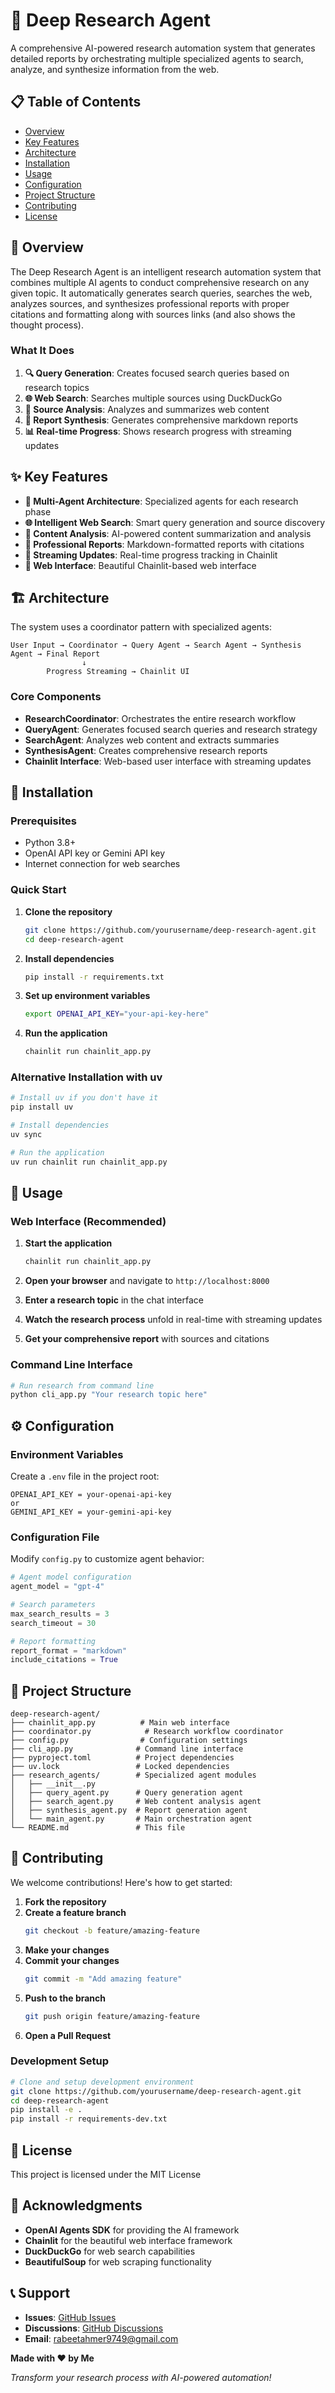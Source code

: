 # 🚀 Deep Research Agent

A comprehensive AI-powered research automation system that generates detailed reports by orchestrating multiple specialized agents to search, analyze, and synthesize information from the web.

## 📋 Table of Contents

- [Overview](#-overview)
- [Key Features](#-key-features)
- [Architecture](#-architecture)
- [Installation](#-installation)
- [Usage](#-usage)
- [Configuration](#-configuration)
- [Project Structure](#-project-structure)
- [Contributing](#-contributing)
- [License](#-license)

## 🎯 Overview

The Deep Research Agent is an intelligent research automation system that combines multiple AI agents to conduct comprehensive research on any given topic. It automatically generates search queries, searches the web, analyzes sources, and synthesizes professional reports with proper citations and formatting along with sources links (and also shows the thought process).

### What It Does

1. **🔍 Query Generation**: Creates focused search queries based on research topics
2. **🌐 Web Search**: Searches multiple sources using DuckDuckGo
3. **📖 Source Analysis**: Analyzes and summarizes web content
4. **📝 Report Synthesis**: Generates comprehensive markdown reports
5. **📊 Real-time Progress**: Shows research progress with streaming updates

## ✨ Key Features

- **🤖 Multi-Agent Architecture**: Specialized agents for each research phase
- **🌐 Intelligent Web Search**: Smart query generation and source discovery
- **📖 Content Analysis**: AI-powered content summarization and analysis
- **📝 Professional Reports**: Markdown-formatted reports with citations
- **🔄 Streaming Updates**: Real-time progress tracking in Chainlit
- **📱 Web Interface**: Beautiful Chainlit-based web interface

## 🏗️ Architecture

The system uses a coordinator pattern with specialized agents:

```
User Input → Coordinator → Query Agent → Search Agent → Synthesis Agent → Final Report
                ↓
        Progress Streaming → Chainlit UI
```

### Core Components

- **ResearchCoordinator**: Orchestrates the entire research workflow
- **QueryAgent**: Generates focused search queries and research strategy
- **SearchAgent**: Analyzes web content and extracts summaries
- **SynthesisAgent**: Creates comprehensive research reports
- **Chainlit Interface**: Web-based user interface with streaming updates

## 🚀 Installation

### Prerequisites

- Python 3.8+
- OpenAI API key or Gemini API key
- Internet connection for web searches

### Quick Start

1. **Clone the repository**
   ```bash
   git clone https://github.com/yourusername/deep-research-agent.git
   cd deep-research-agent
   ```

2. **Install dependencies**
   ```bash
   pip install -r requirements.txt
   ```

3. **Set up environment variables**
   ```bash
   export OPENAI_API_KEY="your-api-key-here"
   ```

4. **Run the application**
   ```bash
   chainlit run chainlit_app.py
   ```

### Alternative Installation with uv

```bash
# Install uv if you don't have it
pip install uv

# Install dependencies
uv sync

# Run the application
uv run chainlit run chainlit_app.py
```

## 📖 Usage

### Web Interface (Recommended)

1. **Start the application**
   ```bash
   chainlit run chainlit_app.py
   ```

2. **Open your browser** and navigate to `http://localhost:8000`

3. **Enter a research topic** in the chat interface

4. **Watch the research process** unfold in real-time with streaming updates

5. **Get your comprehensive report** with sources and citations

### Command Line Interface

```bash
# Run research from command line
python cli_app.py "Your research topic here"
```

## ⚙️ Configuration

### Environment Variables

Create a `.env` file in the project root:

```env
OPENAI_API_KEY = your-openai-api-key
or
GEMINI_API_KEY = your-gemini-api-key
```

### Configuration File

Modify `config.py` to customize agent behavior:

```python
# Agent model configuration
agent_model = "gpt-4"

# Search parameters
max_search_results = 3
search_timeout = 30

# Report formatting
report_format = "markdown"
include_citations = True
```

## 📁 Project Structure

```
deep-research-agent/
├── chainlit_app.py          # Main web interface
├── coordinator.py            # Research workflow coordinator
├── config.py                # Configuration settings
├── cli_app.py              # Command line interface
├── pyproject.toml          # Project dependencies
├── uv.lock                 # Locked dependencies
├── research_agents/        # Specialized agent modules
│   ├── __init__.py
│   ├── query_agent.py      # Query generation agent
│   ├── search_agent.py     # Web content analysis agent
│   ├── synthesis_agent.py  # Report generation agent
│   └── main_agent.py       # Main orchestration agent
└── README.md               # This file
```


## 🤝 Contributing

We welcome contributions! Here's how to get started:

1. **Fork the repository**
2. **Create a feature branch**
   ```bash
   git checkout -b feature/amazing-feature
   ```
3. **Make your changes**
4. **Commit your changes**
   ```bash
   git commit -m "Add amazing feature"
   ```
5. **Push to the branch**
   ```bash
   git push origin feature/amazing-feature
   ```
6. **Open a Pull Request**

### Development Setup

```bash
# Clone and setup development environment
git clone https://github.com/yourusername/deep-research-agent.git
cd deep-research-agent
pip install -e .
pip install -r requirements-dev.txt
```

## 📝 License

This project is licensed under the MIT License

## 🙏 Acknowledgments

- **OpenAI Agents SDK** for providing the AI framework
- **Chainlit** for the beautiful web interface framework
- **DuckDuckGo** for web search capabilities
- **BeautifulSoup** for web scraping functionality

## 📞 Support

- **Issues**: [GitHub Issues](https://github.com/yourusername/deep-research-agent/issues)
- **Discussions**: [GitHub Discussions](https://github.com/yourusername/deep-research-agent/discussions)
- **Email**: rabeetahmer9749@gmail.com

**Made with ❤️ by Me**

*Transform your research process with AI-powered automation!*
